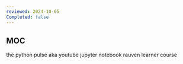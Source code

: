 ```yaml
---
reviewed: 2024-10-05
Completed: false
---
```


##  MOC 
the python pulse aka youtube 
jupyter notebook 
rauven learner course
